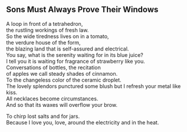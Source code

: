 Sons Must Always Prove Their Windows
------------------------------------
A loop in front of a tetrahedron,  
the rustling workings of fresh law.  
So the wide tiredness lives on in a tomato,  
the verdure house of the form,  
the blazing land that is self-assured and electrical.  
You say, what is the serenity waiting for in its blue juice?  
I tell you it is waiting for fragrance of strawberry like you.  
Conversations of bottles, the recitation  
of apples we call steady shades of cinnamon.  
To the changeless color of the ceramic droplet.  
The lovely splendors punctured some blush but I refresh your metal like kiss.  
All necklaces become circumstances.  
And so that its waxes will overflow your brow.  
  
To chirp lost salts and for jars.  
Because I love you, love, around the electricity and in the heat.  
